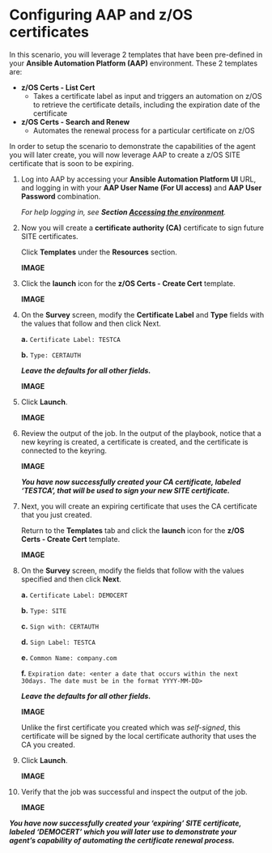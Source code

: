 # Configuring AAP and z/OS certificates

In this scenario, you will leverage 2 templates that have been pre-defined in your **Ansible Automation Platform (AAP)** environment. These 2 templates are:

- **z/OS Certs - List Cert**
    - Takes a certificate label as input and triggers an automation on z/OS to retrieve the certificate details, including the expiration date of the certificate
- **z/OS Certs - Search and Renew**
    - Automates the renewal process for a particular certificate on z/OS

In order to setup the scenario to demonstrate the capabilities of the agent you will later create, you will now leverage AAP to create a z/OS SITE certificate that is soon to be expiring.

1. Log into AAP by accessing your **Ansible Automation Platform UI** URL, and logging in with your **AAP User Name (For UI access)** and **AAP User Password** combination.
   
    *For help logging in, see **Section [Accessing the environment](../techzone/aap-zos.md#accessing-the-environment)**.*

2. Now you will create a **certificate authority (CA)** certificate to sign future SITE certificates. 
   
    Click **Templates** under the **Resources** section.

    **IMAGE**

3. Click the **launch** icon for the **z/OS Certs - Create Cert** template.
   
    **IMAGE**

4. On the **Survey** screen, modify the **Certificate Label** and **Type** fields with the values that follow and then click Next.
   
    **a.** `Certificate Label: TESTCA`

    **b.** `Type: CERTAUTH`

    ***Leave the defaults for all other fields.***

    **IMAGE**

5. Click **Launch**. 
   
    **IMAGE**

6. Review the output of the job. In the output of the playbook, notice that a new keyring is created, a certificate is created, and the certificate is connected to the keyring.
   
    **IMAGE**

    ***You have now successfully created your CA certificate, labeled ‘TESTCA’, that will be used to sign your new SITE certificate.***

7. Next, you will create an expiring certificate that uses the CA certificate that you just created.
   
    Return to the **Templates** tab and click the **launch** icon for the **z/OS Certs - Create Cert** template.

    **IMAGE**

8. On the **Survey** screen, modify the fields that follow with the values specified and then click **Next**.
   
    **a.** `Certificate Label: DEMOCERT`

    **b.** `Type: SITE`

    **c.** `Sign with: CERTAUTH`

    **d.** `Sign Label: TESTCA`

    **e.** `Common Name: company.com`

    **f.** `Expiration date: <enter a date that occurs within the next 30days. The date must be in the format YYYY-MM-DD>`

    ***Leave the defaults for all other fields.***

    **IMAGE**

    Unlike the first certificate you created which was *self-signed*, this certificate will be signed by the local certificate authority that uses the CA you created.

9. Click **Launch**. 
    
    **IMAGE**

10. Verify that the job was successful and inspect the output of the job.
    
    **IMAGE**

***You have now successfully created your ‘expiring’ SITE certificate, labeled ‘DEMOCERT’ which you will later use to demonstrate your agent’s capability of automating the certificate renewal process.***


